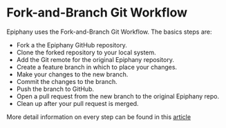 # Fork-and-Branch Git Workflow

Epiphany uses the Fork-and-Branch Git Workflow. The basics steps are:

- Fork a the Epiphany GitHub repository.
- Clone the forked repository to your local system.
- Add the Git remote for the original Epiphany repository.
- Create a feature branch in which to place your changes.
- Make your changes to the new branch.
- Commit the changes to the branch.
- Push the branch to GitHub.
- Open a pull request from the new branch to the original Epiphany repo.
- Clean up after your pull request is merged.

More detail information on every step can be found in this [article](https://blog.scottlowe.org/2015/01/27/using-fork-branch-git-workflow/)